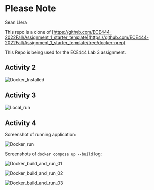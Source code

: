 # Please Note

Sean Llera

This repo is a clone of [https://github.com/ECE444-2022Fall/Assignment_1_starter_template](https://github.com/ECE444-2022Fall/Assignment_1_starter_template/tree/docker-prep)

This Repo is being used for the ECE444 Lab 3 assignment.

## Activity 2

![Docker_Installed](https://user-images.githubusercontent.com/60166218/193697476-cccd7fe5-1c2a-445c-be4e-74980813e65d.jpg)

## Activity 3

![Local_run](https://user-images.githubusercontent.com/60166218/193702117-b7da6b57-0e56-4d45-8d61-815d27878674.jpg)

## Activity 4

Screenshot of running application:

![Docker_run](https://user-images.githubusercontent.com/60166218/193703320-0f0002fc-e0a3-464a-8159-ef6c1c4b1f27.jpg)

Screenshots of `docker compose up --build` log:

![Docker_build_and_run_01](https://user-images.githubusercontent.com/60166218/193703386-1a7d3a11-4c64-4abe-9b1e-dc5a5166d990.jpg)

![Docker_build_and_run_02](https://user-images.githubusercontent.com/60166218/193703401-632fcbf2-5b7f-4c72-94fb-d9048f0418b3.jpg)

![Docker_build_and_run_03](https://user-images.githubusercontent.com/60166218/193703414-dd77ba7d-527c-441f-a7bf-810ed76e68d4.jpg)

